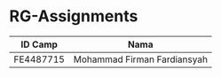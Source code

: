 # RG-Assignments
| **ID Camp** | **Nama** | 
| ------------- | --------- |
| FE4487715 | Mohammad Firman Fardiansyah |

